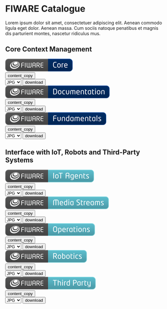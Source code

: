 # FIWARE Catalogue

Lorem ipsum dolor sit amet, consectetuer adipiscing elit. Aenean commodo ligula eget dolor. Aenean massa. Cum sociis natoque penatibus et magnis dis parturient montes, nascetur ridiculus mus.

## Core Context Management

<div class="badges-container">
    <div class="badge-container">
            <img class="badge" src="./img/badges/catalogue/01/core.svg" alt="FIWARE Core" onContextMenu="return false;">
        <div class="dwl-container">
                <button class="copy" data-clipboard-text="https://fiware-brand-guide.readthedocs.io/en/latest/img/badges/catalogue/01/core.svg"><span class="material-symbols-outlined">content_copy</span></button>
            <form class="badge-dwl" onsubmit="this.action = document.getElementById('filename').value">
                    <select id="filename">
                        <option value="#">JPG</option>
                        <option value="#">PNG</option>
                        <option value="#">SVG</option>
                        <option value="#">EPS</option>
                    </select>
                <input type="submit" value="download" class="material-symbols-outlined dwl" />
            </form>
        </div>
    </div>
        <div class="badge-container">
            <img class="badge" src="./img/badges/catalogue/01/documentation.svg" alt="FIWARE Documentation" onContextMenu="return false;">
            <div class="dwl-container">
                <button class="copy" data-clipboard-text="https://fiware-brand-guide.readthedocs.io/en/latest/img/badges/catalogue/01/documentation.svg"><span class="material-symbols-outlined">content_copy</span></button>
                <form class="badge-dwl" onsubmit="this.action = document.getElementById('filename').value">
                    <select id="filename">
                        <option value="#">JPG</option>
                        <option value="#">PNG</option>
                        <option value="#">SVG</option>
                        <option value="#">EPS</option>
                    </select>
                        <input type="submit" value="download" class="material-symbols-outlined dwl" />
                </form>
            </div>
        </div>
        <div class="badge-container">
            <img class="badge" src="./img/badges/catalogue/01/fundamentals.svg" alt="FIWARE Documentation" onContextMenu="return false;">
            <div class="dwl-container">
                <button class="copy" data-clipboard-text="https://fiware-brand-guide.readthedocs.io/en/latest/img/badges/catalogue/01/fundamentals.svg"><span class="material-symbols-outlined">content_copy</span></button>
                <form class="badge-dwl" onsubmit="this.action = document.getElementById('filename').value">
                    <select id="filename">
                        <option value="#">JPG</option>
                        <option value="#">PNG</option>
                        <option value="#">SVG</option>
                        <option value="#">EPS</option>
                    </select>
                        <input type="submit" value="download" class="material-symbols-outlined dwl" />
                </form>
            </div>
        </div>
</div>

## Interface with IoT, Robots and Third-Party Systems

<div class="badges-container">
    <div class="badge-container">
        <img class="badge" src="./img/badges/catalogue/02/iot-agents.svg" alt="FIWARE Core" onContextMenu="return false;">
        <div class="dwl-container">
            <button class="copy" data-clipboard-text="https://fiware-brand-guide.readthedocs.io/en/latest/img/badges/catalogue/02/iot-agents.svg"><span class="material-symbols-outlined">content_copy</span></button>
            <form class="badge-dwl" onsubmit="this.action = document.getElementById('filename').value">
                <select id="filename">
                    <option value="#">JPG</option>
                    <option value="#">PNG</option>
                    <option value="#">SVG</option>
                    <option value="#">EPS</option>
                </select>
                <input type="submit" value="download" class="material-symbols-outlined dwl" />
            </form>
        </div>
    </div>
    <div class="badge-container">
        <img class="badge" src="./img/badges/catalogue/02/media-streams.svg" alt="FIWARE Documentation" onContextMenu="return false;">
        <div class="dwl-container">
            <button class="copy" data-clipboard-text="https://fiware-brand-guide.readthedocs.io/en/latest/img/badges/catalogue/02/media-streams.svg"><span class="material-symbols-outlined">content_copy</span></button>
            <form class="badge-dwl" onsubmit="this.action = document.getElementById('filename').value">
                <select id="filename">
                    <option value="#">JPG</option>
                    <option value="#">PNG</option>
                    <option value="#">SVG</option>
                    <option value="#">EPS</option>
                </select>
                <input type="submit" value="download" class="material-symbols-outlined dwl" />
            </form>
        </div>
    </div>
    <div class="badge-container">
        <img class="badge" src="./img/badges/catalogue/02/operations.svg" alt="FIWARE Documentation" onContextMenu="return false;">
        <div class="dwl-container">
            <button class="copy" data-clipboard-text="https://fiware-brand-guide.readthedocs.io/en/latest/img/badges/catalogue/02/operations.svg"><span class="material-symbols-outlined">content_copy</span></button>
            <form class="badge-dwl" onsubmit="this.action = document.getElementById('filename').value">
                <select id="filename">
                    <option value="#">JPG</option>
                    <option value="#">PNG</option>
                    <option value="#">SVG</option>
                    <option value="#">EPS</option>
                </select>
                <input type="submit" value="download" class="material-symbols-outlined dwl" />
            </form>
        </div>
    </div>
    <div class="badge-container">
        <img class="badge" src="./img/badges/catalogue/02/robotics.svg" alt="FIWARE Documentation" onContextMenu="return false;">
        <div class="dwl-container">
            <button class="copy" data-clipboard-text="https://fiware-brand-guide.readthedocs.io/en/latest/img/badges/catalogue/02/robotics.svg"><span class="material-symbols-outlined">content_copy</span></button>
            <form class="badge-dwl" onsubmit="this.action = document.getElementById('filename').value">
                <select id="filename">
                    <option value="#">JPG</option>
                    <option value="#">PNG</option>
                    <option value="#">SVG</option>
                    <option value="#">EPS</option>
                </select>
                <input type="submit" value="download" class="material-symbols-outlined dwl" />
            </form>
        </div>
    </div>
    <div class="badge-container">
        <img class="badge" src="./img/badges/catalogue/02/third-party.svg" alt="FIWARE Documentation" onContextMenu="return false;">
            <div class="dwl-container">
                <button class="copy" data-clipboard-text="https://fiware-brand-guide.readthedocs.io/en/latest/img/badges/catalogue/02/third-party.svg"><span class="material-symbols-outlined">content_copy</span></button>
                <form class="badge-dwl" onsubmit="this.action = document.getElementById('filename').value">
                    <select id="filename">
                        <option value="#">JPG</option>
                        <option value="#">PNG</option>
                        <option value="#">SVG</option>
                        <option value="#">EPS</option>
                    </select>
                    <input type="submit" value="download" class="material-symbols-outlined dwl" />
                </form>
            </div>
        </div>
    </div>
</div>